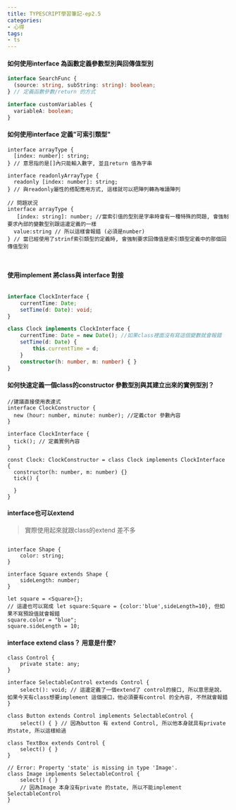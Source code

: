 ```yaml
---
title: TYPESCRIPT學習筆記-ep2.5
categories: 
- 心得
tags:
- ts
---
```




#### 如何使用interface 為函數定義參數型別與回傳值型別

``` typescript
interface SearchFunc {
  (source: string, subString: string): boolean;
} // 定義函數參數/return 的方式

interface customVariables {
  variableA: boolean;
}
```

#### 如何使用interface 定義"可索引類型"

```typescript=
interface arrayType {
  [index: number]: string;
} // 意思指的是[]內只能輸入數字, 並且return 值為字串

interface readonlyArrayType {
  readonly [index: number]: string;
} // 與readonly屬性的搭配應用方式, 這樣就可以把陣列轉為唯讀陣列

// 問題狀況
interface arrayType {
   [index: string]: number; //當索引值的型別是字串時會有一種特殊的問題, 會強制要求內部的變數型別跟這邊定義的一樣
  value:string // 所以這樣會報錯 (必須是number)
} // 當已經使用了strinf索引類型的定義時, 會強制要求回傳值是索引類型定義中的那個回傳值型別



```

#### 使用implement 將class與 interface 對接

```typescript

interface ClockInterface {
    currentTime: Date;
    setTime(d: Date): void;
}

class Clock implements ClockInterface {
    currentTime: Date = new Date(); //如果class裡面沒有寫這個變數就會報錯
    setTime(d: Date) {
        this.currentTime = d;
    }
    constructor(h: number, m: number) { }
}

```


#### 如何快速定義一個class的constructor 參數型別與其建立出來的實例型別？

```typescript=
//建議直接使用表達式
interface ClockConstructor {
  new (hour: number, minute: number); //定義ctor 參數內容
}

interface ClockInterface {
  tick(); // 定義實例內容
}

const Clock: ClockConstructor = class Clock implements ClockInterface {
  constructor(h: number, m: number) {}
  tick() {

  }
}
```



#### interface也可以extend

> 實際使用起來就跟class的extend 差不多

```typescript=

interface Shape {
    color: string;
}

interface Square extends Shape {
    sideLength: number;
}

let square = <Square>{};  
// 這邊也可以寫成 let square:Square = {color:'blue',sideLength=10}, 但如果不寫預設值就會報錯
square.color = "blue";
square.sideLength = 10;
```

#### interface extend class？ 用意是什麼?

```typescript=
class Control {
    private state: any;
}

interface SelectableControl extends Control {
    select(): void; // 這邊定義了一個extend了 control的接口, 所以意思是說，如果今天有class想要implement 這個接口，他必須要有control 的全內容, 不然就會報錯
}

class Button extends Control implements SelectableControl {
    select() { } // 因為button 有 extend Control, 所以他本身就具有private 的state, 所以這樣給過

class TextBox extends Control {
    select() { }
}

// Error: Property 'state' is missing in type 'Image'.
class Image implements SelectableControl {
    select() { }
    // 因為Image 本身沒有private 的state, 所以不能implement SelectableControl
}


```